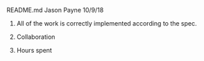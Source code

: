 README.md
Jason Payne
10/9/18

1) All of the work is correctly implemented according to the spec. 

2) Collaboration

3) Hours spent